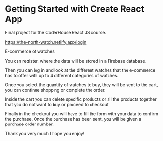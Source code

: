 # Getting Started with Create React App
Final project for the CoderHouse React JS course.

https://the-north-watch.netlify.app/login

E-commerce of watches.

You can register, where the data will be stored in a Firebase database.

Then you can log in and look at the different watches that the e-commerce has to offer with up to 4 different categories of watches.

Once you select the quantity of watches to buy, they will be sent to the cart, you can continue shopping or complete the order.

Inside the cart you can delete specific products or all the products together that you do not want to buy or proceed to checkout.

Finally in the checkout you will have to fill the form with your data to confirm the purchase.  Once the purchase has been sent, you will be given a purchase order number.

Thank you very much I hope you enjoy!



